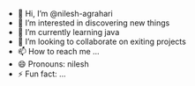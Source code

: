 - 👋 Hi, I’m @nilesh-agrahari
- 👀 I’m interested in discovering new things
- 🌱 I’m currently learning java
- 💞️ I’m looking to collaborate on exiting projects
- 📫 How to reach me ...
- 😄 Pronouns: nilesh
- ⚡ Fun fact: ...

<!---
nilesh-agrahari/nilesh-agrahari is a ✨ special ✨ repository because its `README.md` (this file) appears on your GitHub profile.
You can click the Preview link to take a look at your changes.
--->
